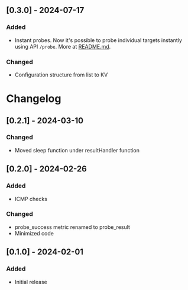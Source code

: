 ## [0.3.0] - 2024-07-17

### Added

- Instant probes. Now it's possible to probe individual targets instantly using API `/probe`. More at [README.md](./README.md).

### Changed

- Configuration structure from list to KV

# Changelog

## [0.2.1] - 2024-03-10

### Changed

- Moved sleep function under resultHandler function

## [0.2.0] - 2024-02-26

### Added

- ICMP checks

### Changed

- probe_success metric renamed to probe_result
- Minimized code

## [0.1.0] - 2024-02-01

### Added

- Initial release
